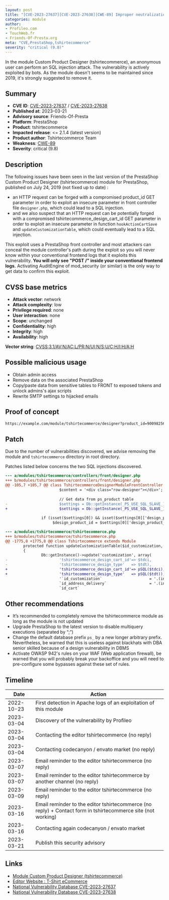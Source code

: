 ```yaml
---
layout: post
title: "[CVE-2023-27637][CVE-2023-27638][CWE-89] Improper neutralization of SQL parameters in module PrestaShop Custom Product Designer (tshirtecommerce) for PrestaShop"
categories: module
author:
- Profileo.com
- TouchWeb.fr
- Friends-Of-Presta.org
meta: "CVE,PrestaShop,tshirtecommerce"
severity: "critical (9.8)"
---
```


In the module Custom Product Designer (tshirtecommerce), an anonymous user can perform an SQL injection attack. The vulnerability is actively exploited by bots. As the module doesn't seems to be maintained since 2019, it's strongly suggested to remove it.

## Summary

* **CVE ID**: [CVE-2023-27637](https://cve.mitre.org/cgi-bin/cvename.cgi?name=CVE-2023-27637) / [CVE-2023-27638](https://cve.mitre.org/cgi-bin/cvename.cgi?name=CVE-2023-27638)
* **Published at**: 2023-03-21
* **Advisory source**: Friends-Of-Presta
* **Platform**: PrestaShop
* **Product**: tshirtecommerce
* **Impacted release**: <= 2.1.4 (latest version)
* **Product author**: Tshirtecommerce Team
* **Weakness**: [CWE-89](https://cwe.mitre.org/data/definitions/89.html)
* **Severity**: critical (9.8)

## Description

The following issues have been seen in the last version of the PrestaShop Custom Product Designer (tshirtecommerce) module for PrestaShop, published on July 24, 2019 (not fixed up to date) :
- an HTTP request can be forged with a compromised product_id GET parameter in order to exploit an insecure parameter in front controller file `designer.php`, which could lead to a SQL injection.
- and we also suspect that an HTTP request can be potentially forged with a compromised tshirtecommerce_design_cart_id GET parameter in order to exploit an insecure parameter in function `hookActionCartSave` and `updateCustomizationTable`, which could eventually lead to a SQL injection.

This exploit uses a PrestaShop front controller and most attackers can conceal the module controller's path during the exploit so you will never know within your conventional frontend logs that it exploits this vulnerability. **You will only see "POST /" inside your conventional frontend logs.** Activating AuditEngine of mod_security (or similar) is the only way to get data to confirm this exploit.

## CVSS base metrics

* **Attack vector**: network
* **Attack complexity**: low
* **Privilege required**: none
* **User interaction**: none
* **Scope**: unchanged
* **Confidentiality**: high
* **Integrity**: high
* **Availability**: high

**Vector string**: [CVSS:3.1/AV:N/AC:L/PR:N/UI:N/S:U/C:H/I:H/A:H](https://nvd.nist.gov/vuln-metrics/cvss/v3-calculator?vector=AV:N/AC:L/PR:N/UI:N/S:U/C:H/I:H/A:H)

## Possible malicious usage

* Obtain admin access
* Remove data on the associated PrestaShop
* Copy/paste data from sensitive tables to FRONT to exposed tokens and unlock admins's ajax scripts
* Rewrite SMTP settings to hijacked emails

## Proof of concept

```bash
https://example.com/module/tshirtecommerce/designer?product_id=900982561&parent_id=1;SELECT%20SLEEP(5);
```

## Patch 

Due to the number of vulnerabilities discovered, we advise removing the module and `tshirtecommerce` directory in root directory.

Patches listed below concerns the two SQL injections discovered.

```diff
--- a/modules/tshirtecommerce/controllers/front/designer.php
+++ b/modules/tshirtecommerce/controllers/front/designer.php
@@ -105,7 +105,7 @@ class TshirtecommerceDesignerModuleFrontController extends ModuleFrontController
                        $content = '<div class="row-designer"></div>';
 
                        // Get data from ps_product table
-                       $settings = Db::getInstance(_PS_USE_SQL_SLAVE_)->executeS("SELECT `design_product_id` FROM `"._DB_PREFIX_."product` WHERE `id_product`=".$parent_id);
+                       $settings = Db::getInstance(_PS_USE_SQL_SLAVE_)->executeS("SELECT `design_product_id` FROM `"._DB_PREFIX_."product` WHERE `id_product`=".(int)$parent_id);
 
                if (isset($settings[0]) && isset($settings[0]['design_product_id'])) {
                     $design_product_id = $settings[0]['design_product_id'];
```

```diff
--- a/modules/tshirtecommerce/tshirtecommerce.php 
+++ b/modules/tshirtecommerce/tshirtecommerce.php 
@@ -1775,8 +1775,8 @@ class Tshirtecommerce extends Module
        protected function updateCustomizationTable($id_customization, $id_address_delivery, $id_cart, $id_product, $tdci, $tdt = 'cart')
        {
                Db::getInstance()->update('customization', array(
-                       'tshirtecommerce_design_cart_id'=> $tdci,
-                       'tshirtecommerce_design_type'   => $tdt),
+                       'tshirtecommerce_design_cart_id'=> pSQL($tdci),
+                       'tshirtecommerce_design_type'   => pSQL($tdt)),
                        '`id_customization`                     = '.(int)$id_customization.' AND
                        `id_address_delivery`                   = '.(int)$id_address_delivery.' AND
                        `id_cart`                                               = '.(int)$id_cart.' AND
```

## Other recommendations

* It’s recommended to completely remove the tshirtecommerce module as long as the module is not updated
* Upgrade PrestaShop to the latest version to disable multiquery executions (separated by “;”)
* Change the default database prefix `ps_` by a new longer arbitrary prefix. Nevertheless, be warned that this is useless against blackhats with DBA senior skilled because of a design vulnerability in DBMS
* Activate OWASP 942's rules on your WAF (Web application firewall), be warned that you will probably break your backoffice and you will need to pre-configure some bypasses against these set of rules.

## Timeline

| Date | Action |
| -- | -- |
| 2022-10-23 | First detection in Apache logs of an exploitation of this module |
| 2023-03-04 | Discovery of the vulnerability by Profileo |
| 2023-03-04 | Contacting the editor tshirtecommerce (no reply) |
| 2023-03-04 | Contacting codecanyon / envato market (no reply) |
| 2023-03-07 | Email reminder to the editor tshirtecommerce (no reply) |
| 2023-03-07 | Email reminder to the editor tshirtecommerce by another channel (no reply) |
| 2023-03-09 | Email reminder to the editor tshirtecommerce (no reply) |
| 2023-03-16 | Email reminder to the editor tshirtecommerce (no reply) + Contact form in tshirtecommerce site (not working) |
| 2023-03-16 | Contacting again codecanyon / envato market |
| 2023-03-21 | Publish this security advisory |

## Links

* [Module Custom Product Designer (tshirtecommerce)](https://codecanyon.net/item/prestashop-custom-product-designer/19202018)
* [Editor Website : T-Shirt eCommerce](https://tshirtecommerce.com/)
* [National Vulnerability Database CVE-2023-27637](https://nvd.nist.gov/vuln/detail/CVE-2023-27637)
* [National Vulnerability Database CVE-2023-27638](https://nvd.nist.gov/vuln/detail/CVE-2023-27638)
